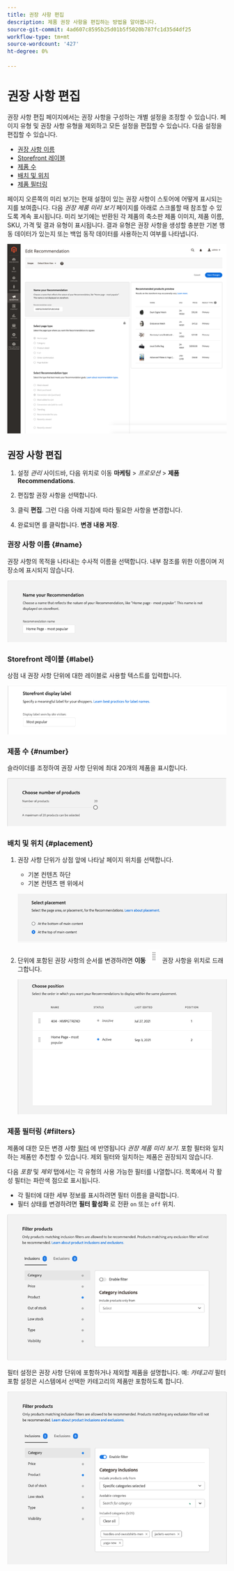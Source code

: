 ```yaml
---
title: 권장 사항 편집
description: 제품 권장 사항을 편집하는 방법을 알아봅니다.
source-git-commit: 4ad607c8595b25d01b5f5020b787fc1d35d4df25
workflow-type: tm+mt
source-wordcount: '427'
ht-degree: 0%

---
```


# 권장 사항 편집

권장 사항 편집 페이지에서는 권장 사항을 구성하는 개별 설정을 조정할 수 있습니다. 페이지 유형 및 권장 사항 유형을 제외하고 모든 설정을 편집할 수 있습니다. 다음 설정을 편집할 수 있습니다.

- [권장 사항 이름](#name)
- [Storefront 레이블](#label)
- [제품 수](#number)
- [배치 및 위치](#placement)
- [제품 필터링](#filters)

페이지 오른쪽의 미리 보기는 현재 설정이 있는 권장 사항이 스토어에 어떻게 표시되는지를 보여줍니다. 다음 _권장 제품 미리 보기_ 페이지를 아래로 스크롤할 때 참조할 수 있도록 계속 표시됩니다. 미리 보기에는 반환된 각 제품의 축소판 제품 이미지, 제품 이름, SKU, 가격 및 결과 유형이 표시됩니다. 결과 유형은 권장 사항을 생성할 충분한 기본 행동 데이터가 있는지 또는 백업 동작 데이터를 사용하는지 여부를 나타냅니다.

![Recommendations 편집](assets/edit-recommendation.png)

## 권장 사항 편집

1. 설정 _관리_ 사이드바, 다음 위치로 이동 **마케팅** > _프로모션_ > **제품 Recommendations**.

1. 편집할 권장 사항을 선택합니다.

1. 클릭 **편집**. 그런 다음 아래 지침에 따라 필요한 사항을 변경합니다.

1. 완료되면 를 클릭합니다. **변경 내용 저장**.

### 권장 사항 이름 {#name}

권장 사항의 목적을 나타내는 수사적 이름을 선택합니다. 내부 참조를 위한 이름이며 저장소에 표시되지 않습니다.

![이름 편집](assets/edit-name.png)

### Storefront 레이블 {#label}

상점 내 권장 사항 단위에 대한 레이블로 사용할 텍스트를 입력합니다.

![레이블 편집](assets/edit-storefront-label.png)

### 제품 수 {#number}

슬라이더를 조정하여 권장 사항 단위에 최대 20개의 제품을 표시합니다.

![제품 수 편집](assets/edit-number-of-products.png)

### 배치 및 위치 {#placement}

1. 권장 사항 단위가 상점 앞에 나타날 페이지 위치를 선택합니다.

   - 기본 컨텐츠 하단
   - 기본 컨텐츠 맨 위에서

   ![배치 편집](assets/edit-placement.png)

1. 단위에 포함된 권장 사항의 순서를 변경하려면 **이동** ![이동 선택기](assets/icon-move.png) 권장 사항을 위치로 드래그합니다.

   ![위치 편집](assets/edit-position.png)

### 제품 필터링 {#filters}

제품에 대한 모든 변경 사항 [필터](filters.md) 에 반영됩니다 _권장 제품 미리 보기_. 포함 필터와 일치하는 제품만 추천할 수 있습니다. 제외 필터와 일치하는 제품은 권장되지 않습니다.

다음 _포함_ 및 _제외_ 탭에서는 각 유형의 사용 가능한 필터를 나열합니다. 목록에서 각 활성 필터는 파란색 점으로 표시됩니다.

- 각 필터에 대한 세부 정보를 표시하려면 필터 이름을 클릭합니다.
- 필터 상태를 변경하려면 **필터 활성화** 로 전환 `on` 또는 `off` 위치.

![필터 편집](assets/edit-filters.png)

필터 설정은 권장 사항 단위에 포함하거나 제외할 제품을 설명합니다. 예: _카테고리_ 필터 포함 설정은 시스템에서 선택한 카테고리의 제품만 포함하도록 합니다.

![카테고리 필터 편집](assets/edit-filter-category.png)
